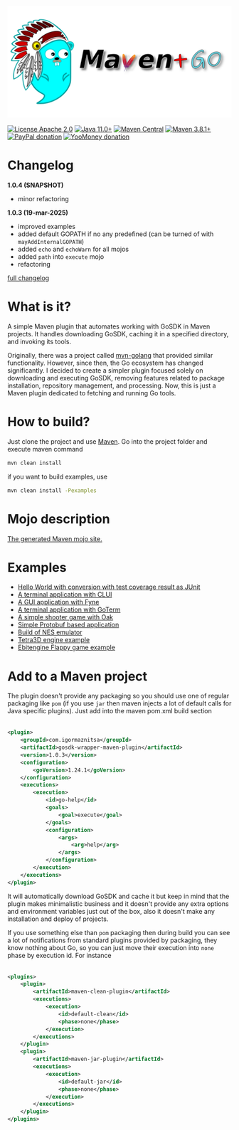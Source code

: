 ![mvn-golang](assets/git_banner.png)

[![License Apache 2.0](https://img.shields.io/badge/license-Apache%20License%202.0-green.svg)](http://www.apache.org/licenses/LICENSE-2.0)
[![Java 11.0+](https://img.shields.io/badge/java-11.0%2b-green.svg)](http://www.oracle.com/technetwork/java/javase/downloads/index.html)
[![Maven Central](https://img.shields.io/maven-central/v/com.igormaznitsa/gosdk-wrapper-maven-plugin)](http://search.maven.org/#artifactdetails|com.igormaznitsa|gosdk-wrapper-maven-plugin|1.0.3|jar)
[![Maven 3.8.1+](https://img.shields.io/badge/maven-3.8.1%2b-green.svg)](https://maven.apache.org/)
[![PayPal donation](https://img.shields.io/badge/donation-PayPal-cyan.svg)](https://www.paypal.com/cgi-bin/webscr?cmd=_s-xclick&hosted_button_id=AHWJHJFBAWGL2)
[![YooMoney donation](https://img.shields.io/badge/donation-Yoo.money-blue.svg)](https://yoomoney.ru/to/41001158080699)

# Changelog

__1.0.4 (SNAPSHOT)__

- minor refactoring

__1.0.3 (19-mar-2025)__

- improved examples
- added default GOPATH if no any predefined (can be turned of with `mayAddInternalGOPATH`)
- added `echo` and `echoWarn` for all mojos
- added `path` into `execute` mojo
- refactoring

[full changelog](https://github.com/raydac/gosdk-wrapper-maven-plugin/blob/master/CHANGELOG.md)

# What is it?

A simple Maven plugin that automates working with GoSDK in Maven projects. It handles downloading GoSDK, caching it in a
specified directory, and invoking its tools.

Originally, there was a project called [mvn-golang](https://github.com/raydac/mvn-golang) that provided similar
functionality. However, since then, the Go ecosystem has changed significantly. I decided to create a simpler plugin
focused solely on downloading and executing GoSDK, removing features related to package installation, repository
management, and processing. Now, this is just a Maven plugin dedicated to fetching and running Go tools.

# How to build?

Just clone the project and use [Maven](https://maven.apache.org).
Go into the project folder and execute maven command

```bash
mvn clean install
```

if you want to build examples, use

```bash
mvn clean install -Pexamples
```

# Mojo description

[The generated Maven mojo site.](https://rawcdn.githack.com/raydac/gosdk-wrapper-maven-plugin/refs/heads/main/mojo-doc-site/index.html)

# Examples

- [Hello World with conversion with test coverage result as JUnit](gosdk-wrapper-maven-plugin-examples/gosdk-wrapper-maven-plugin-example-hello-world)
- [A terminal application with CLUI](gosdk-wrapper-maven-plugin-examples/gosdk-wrapper-maven-plugin-example-clui)
- [A GUI application with Fyne](gosdk-wrapper-maven-plugin-examples/gosdk-wrapper-maven-plugin-example-fyne)
- [A terminal application with GoTerm](gosdk-wrapper-maven-plugin-examples/gosdk-wrapper-maven-plugin-example-goterm)
- [A simple shooter game with Oak](gosdk-wrapper-maven-plugin-examples/gosdk-wrapper-maven-plugin-example-oak-shooter)
- [Simple Protobuf based application](gosdk-wrapper-maven-plugin-examples/gosdk-wrapper-maven-plugin-example-protobuf)
- [Build of NES emulator](gosdk-wrapper-maven-plugin-examples/gosdk-wrapper-maven-plugin-exanple-nes)
- [Tetra3D engine example](gosdk-wrapper-maven-plugin-examples/gosdk-wrapper-maven-plugin-example-tetra3d)
- [Ebitengine Flappy game example](gosdk-wrapper-maven-plugin-examples/gosdk-wrapper-maven-plugin-example-ebitengine)

# Add to a Maven project

The plugin doesn't provide any packaging so you should use one of regular packaging like `pom` (if you use `jar` then
maven injects a lot of default calls for Java specific plugins). Just add into the maven
pom.xml build section

```xml

<plugin>
    <groupId>com.igormaznitsa</groupId>
    <artifactId>gosdk-wrapper-maven-plugin</artifactId>
    <version>1.0.3</version>
    <configuration>
        <goVersion>1.24.1</goVersion>
    </configuration>
    <executions>
        <execution>
            <id>go-help</id>
            <goals>
                <goal>execute</goal>
            </goals>
            <configuration>
                <args>
                    <arg>help</arg>
                </args>
            </configuration>
        </execution>
    </executions>
</plugin>
```

It will automatically download GoSDK and cache it but keep in mind that the plugin makes minimalistic business and it
doesn't provide any extra options and environment variables just out of the box, also it doesn't make any installation
and deploy of projects.

If you use something else than `pom` packaging then during build you can see a lot of notifications from standard
plugins provided by packaging, they know nothing about Go,
so you can just move their execution into `none` phase by execution id.
For instance

```xml

<plugins>
    <plugin>
        <artifactId>maven-clean-plugin</artifactId>
        <executions>
            <execution>
                <id>default-clean</id>
                <phase>none</phase>
            </execution>
        </executions>
    </plugin>
    <plugin>
        <artifactId>maven-jar-plugin</artifactId>
        <executions>
            <execution>
                <id>default-jar</id>
                <phase>none</phase>
            </execution>
        </executions>
    </plugin>
</plugins>
```
